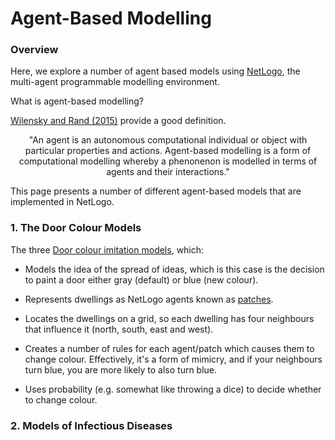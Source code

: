 # Agent-Based Modelling 

### Overview

Here, we explore a number of agent based models using [NetLogo](https://ccl.northwestern.edu/netlogo/), 
the multi-agent programmable modelling environment.

What is agent-based modelling? 

[Wilensky and Rand (2015)](https://mitpress.mit.edu/9780262731898/an-introduction-to-agent-based-modeling/) provide a good definition.

<p align="center">
"An agent is an autonomous computational individual or object with particular properties and actions. Agent-based modelling is a form of computational modelling whereby a phenonenon is modelled in terms of agents and their interactions."
</p>

This page presents a number of different agent-based models that are implemented in NetLogo.

### 1. The Door Colour Models

The three [Door colour imitation models](https://github.com/JimDuggan/EPE/tree/main/ABM/01%20Doors), which:

* Models the idea of the spread of ideas, which is this case is the decision to paint a door either gray (default) or blue (new colour).
  
* Represents dwellings as NetLogo agents known as [patches](https://ccl.northwestern.edu/netlogo/bind/primitive/patches.html).
  
* Locates the dwellings  on a grid, so each dwelling has four neighbours that influence it (north, south, east and west).
  
* Creates a number of rules for each agent/patch which causes them to change colour. Effectively, it's a form of mimicry, and if your neighbours turn blue, you are more likely to also turn blue.

* Uses probability (e.g. somewhat like throwing a dice) to decide whether to change colour.


### 2. Models of Infectious Diseases
